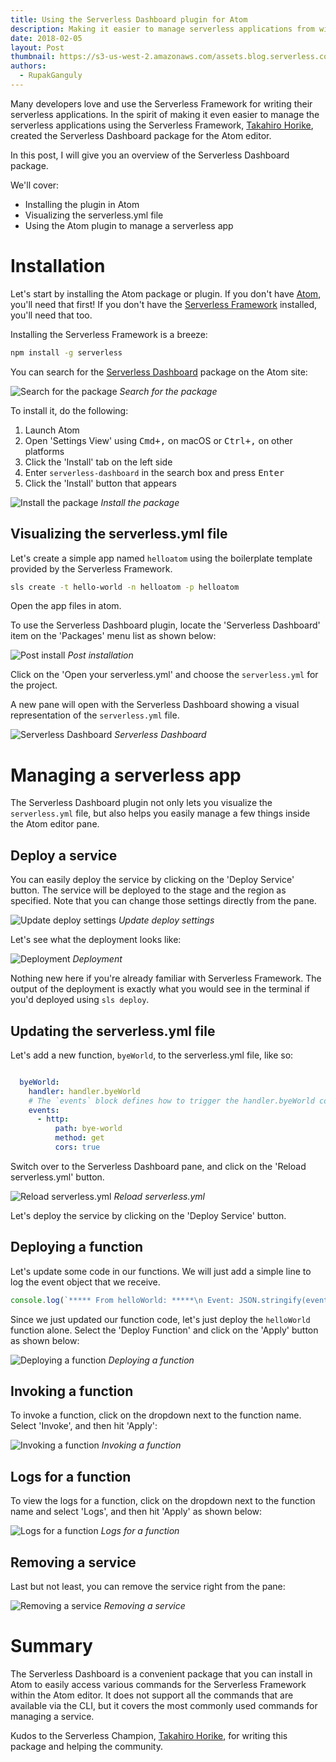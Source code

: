 ```yaml
---
title: Using the Serverless Dashboard plugin for Atom 
description: Making it easier to manage serverless applications from within the Atom editor
date: 2018-02-05
layout: Post
thumbnail: https://s3-us-west-2.amazonaws.com/assets.blog.serverless.com/atom-editor-logo.jpeg 
authors:
  - RupakGanguly
---
```


Many developers love and use the Serverless Framework for writing their serverless applications. In the spirit of making it even easier to manage the serverless applications using the Serverless Framework, [Takahiro Horike](https://serverless.com/community/champions/takahiro-horike/), created the Serverless Dashboard package for the Atom editor.

In this post, I will give you an overview of the Serverless Dashboard package.

We'll cover:

* Installing the plugin in Atom
* Visualizing the serverless.yml file
* Using the Atom plugin to manage a serverless app

# Installation

Let's start by installing the Atom package or plugin. If you don't have [Atom](https://atom.io/), you'll need that first! If you don't have the [Serverless Framework](https://serverless.com/framework/) installed, you'll need that too.

Installing the Serverless Framework is a breeze:

```bash
npm install -g serverless 
```

You can search for the [Serverless Dashboard](https://atom.io/packages/serverless-dashboard) package on the Atom site:

![Search for the package](https://user-images.githubusercontent.com/8188/35174727-676e17c0-fd3e-11e7-91c0-b2ccb53c6117.png)
*Search for the package*

To install it, do the following:

1. Launch Atom
1. Open 'Settings View' using <kbd>Cmd+,</kbd> on macOS or <kbd>Ctrl+,</kbd> on other platforms
1. Click the 'Install' tab on the left side
1. Enter `serverless-dashboard` in the search box and press <kbd>Enter</kbd>
1. Click the 'Install' button that appears

![Install the package](https://user-images.githubusercontent.com/8188/35175208-934451dc-fd40-11e7-8111-f7af675d0d06.png)
*Install the package*

## Visualizing the serverless.yml file

Let's create a simple app named `helloatom` using the boilerplate template provided by the Serverless Framework.

```bash
sls create -t hello-world -n helloatom -p helloatom
```

Open the app files in atom. 

To use the Serverless Dashboard plugin, locate the 'Serverless Dashboard' item on the 'Packages' menu list as shown below:

![Post install](https://user-images.githubusercontent.com/8188/35174627-0685b0b2-fd3e-11e7-85f0-a4b83d6b7edb.png)
*Post installation*

Click on the 'Open your serverless.yml' and choose the `serverless.yml` for the project.

A new pane will open with the Serverless Dashboard showing a visual representation of the `serverless.yml` file.

![Serverless Dashboard](https://user-images.githubusercontent.com/8188/35176844-8e8f42a6-fd49-11e7-9bb1-866a9954c2ee.png)
*Serverless Dashboard*

# Managing a serverless app

The Serverless Dashboard plugin not only lets you visualize the `serverless.yml` file, but also helps you easily manage a few things inside the Atom editor pane. 

## Deploy a service

You can easily deploy the service by clicking on the 'Deploy Service' button. The service will be deployed to the stage and the region as specified. Note that you can change those settings directly from the pane.

![Update deploy settings](https://user-images.githubusercontent.com/8188/35177082-09db1f7e-fd4b-11e7-8610-01cca5d31f78.png)
*Update deploy settings*

Let's see what the deployment looks like:

![Deployment](https://user-images.githubusercontent.com/8188/35177180-8d13569a-fd4b-11e7-8460-04efaeffa9f1.png)
*Deployment*

Nothing new here if you're already familiar with Serverless Framework. The output of the deployment is exactly what you would see in the terminal if you'd deployed using `sls deploy`.

## Updating the serverless.yml file

Let's add a new function, `byeWorld`, to the serverless.yml file, like so:

```yaml

  byeWorld:
    handler: handler.byeWorld
    # The `events` block defines how to trigger the handler.byeWorld code
    events:
      - http:
          path: bye-world
          method: get
          cors: true
```
Switch over to the Serverless Dashboard pane, and click on the 'Reload serverless.yml' button. 

![Reload serverless.yml](https://user-images.githubusercontent.com/8188/35177381-df382e18-fd4c-11e7-85fe-091dc6af5131.png)
*Reload serverless.yml*

Let's deploy the service by clicking on the 'Deploy Service' button.

## Deploying a function

Let's update some code in our functions. We will just add a simple line to log the event object that we receive.

```js
console.log(`***** From helloWorld: *****\n Event: JSON.stringify(event) \n******\n`);
```

Since we just updated our function code, let's just deploy the `helloWorld` function alone. Select the 'Deploy Function' and click on the 'Apply' button as shown below:

![Deploying a function](https://user-images.githubusercontent.com/8188/35177812-f83dd6ac-fd50-11e7-8ca6-e387246bf336.png)
*Deploying a function*

## Invoking a function

To invoke a function, click on the dropdown next to the function name. Select 'Invoke', and then hit 'Apply':

![Invoking a function](https://user-images.githubusercontent.com/8188/35177846-4ac02740-fd51-11e7-8a53-fb3f8803a0e6.png)
*Invoking a function*

## Logs for a function

To view the logs for a function, click on the dropdown next to the function name and select 'Logs', and then hit 'Apply' as shown below:

![Logs for a function](https://user-images.githubusercontent.com/8188/35177865-86666390-fd51-11e7-9c67-0e851dbbf2dd.png)
*Logs for a function*

## Removing a service

Last but not least, you can remove the service right from the pane:

![Removing a service](https://user-images.githubusercontent.com/8188/35177901-e1ca1664-fd51-11e7-838b-ccf3432e901b.png)
*Removing a service*

# Summary

The Serverless Dashboard is a convenient package that you can install in Atom to easily access various commands for the Serverless Framework within the Atom editor. It does not support all the commands that are available via the CLI, but it covers the most commonly used commands for managing a service.

Kudos to the Serverless Champion, [Takahiro Horike](https://serverless.com/community/champions/takahiro-horike/), for writing this package and helping the community.
